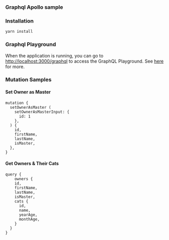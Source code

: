 ### Graphql Apollo sample

### Installation

`yarn install`

### Graphql Playground

When the application is running, you can go to [http://localhost:3000/graphql](http://localhost:3000/graphql) to access the GraphQL Playground.  See [here](https://docs.nestjs.com/graphql/quick-start#playground) for more.

### Mutation Samples
#### Set Owner as Master
```
mutation {
  setOwnerAsMaster (
    setOwnerAsMasterInput: {
      id: 1
    },
  ) {
  	id,
    firstName,
    lastName,
    isMaster,
  },
}
```

#### Get Owners & Their Cats
```
query {
	owners {
    id,
    firstName,
    lastName,
    isMaster,
    cats {
      id,
      name,
      yearAge,
      monthAge,
    }
  }
}
```
